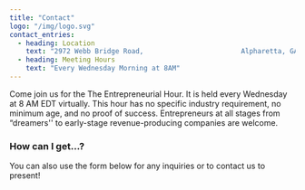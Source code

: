 ```yaml
---
title: "Contact"
logo: "/img/logo.svg"
contact_entries:
  - heading: Location
    text: "2972 Webb Bridge Road,                        Alpharetta, GA 30009"
  - heading: Meeting Hours
    text: "Every Wednesday Morning at 8AM"
---
```


Come join us for the The Entrepreneurial Hour. 
It is held every Wednesday at 8 AM EDT virtually. 
This hour has no specific industry requirement, no minimum age, and no proof of success. 
Entrepreneurs at all stages from “dreamers'' 
to early-stage revenue-producing companies are welcome.

<h3 class="f4 b lh-title mb2">How can I get…?</h3>

You can also use the form below for any inquiries or to contact us to present!
